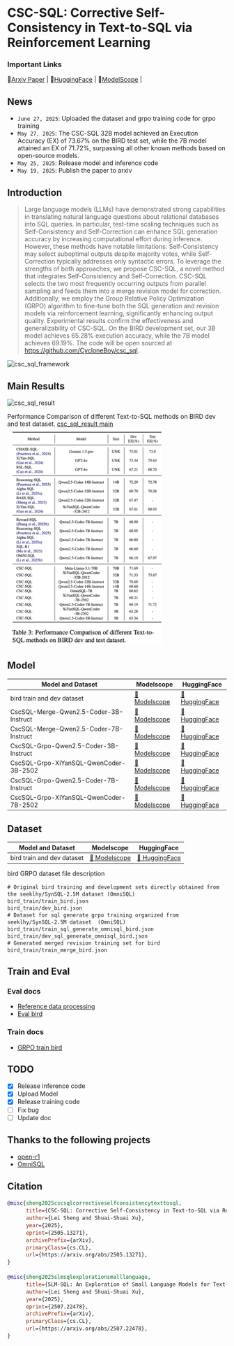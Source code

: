 # CSC-SQL: Corrective Self-Consistency in Text-to-SQL via Reinforcement Learning

### Important Links

📖[Arxiv Paper](https://arxiv.org/abs/2505.13271) |
🤗[HuggingFace](https://huggingface.co/collections/cycloneboy/csc-sql-6835c4a52da10c54bbe14f8e) |
🤖[ModelScope](https://modelscope.cn/collections/CSC-SQL-8542177708b643) |

## News
+ `June 27, 2025`: Uploaded the dataset and grpo training code for grpo training
+ `May 27, 2025`: The CSC-SQL 32B model achieved an Execution Accuracy (EX) of 73.67% on the BIRD test set, while the 7B model attained an EX of 71.72%, surpassing all other known methods based on open-source models.
+ `May 25, 2025`: Release model and inference code
+ `May 19, 2025`: Publish the paper to arxiv

## Introduction

> Large language models (LLMs) have demonstrated strong capabilities in translating natural language questions about
> relational databases into SQL queries. In particular, test-time scaling techniques such as Self-Consistency and
> Self-Correction can enhance SQL generation accuracy by increasing computational effort during inference. However,
> these
> methods have notable limitations: Self-Consistency may select suboptimal outputs despite majority votes, while
> Self-Correction typically addresses only syntactic errors. To leverage the strengths of both approaches, we propose
> CSC-SQL, a novel method that integrates Self-Consistency and Self-Correction. CSC-SQL selects the two most frequently
> occurring outputs from parallel sampling and feeds them into a merge revision model for correction. Additionally, we
> employ the Group Relative Policy Optimization (GRPO) algorithm to fine-tune both the SQL generation and revision
> models
> via reinforcement learning, significantly enhancing output quality. Experimental results confirm the effectiveness and
> generalizability of CSC-SQL. On the BIRD development set, our 3B model achieves 65.28% execution accuracy, while the
> 7B
> model achieves 69.19%. The code will be open sourced at https://github.com/CycloneBoy/csc_sql.

![csc_sql_framework](data/image/csc_sql_framework.png)


## Main Results

![csc_sql_result](data/image/csc_sql_result.png)

Performance Comparison of different Text-to-SQL methods on BIRD dev and test dataset.
[csc_sql_result main](data/image/csc_sql_result_main.png)
<img src="data/image/csc_sql_result_main.png"  height="500" alt="csc_sql_result main">

## Model

| **Model and Dataset**                 | Modelscope                                                                                      | HuggingFace                                                                                |
|---------------------------------------|-------------------------------------------------------------------------------------------------|--------------------------------------------------------------------------------------------|
| bird train and dev dataset            | [🤖 Modelscope](https://modelscope.cn/datasets/cycloneboy/bird_train)                           | [🤗 HuggingFace](https://huggingface.co/datasets/cycloneboy/bird_train) |
| CscSQL-Merge-Qwen2.5-Coder-3B-Instruct | [🤖 Modelscope](https://modelscope.cn/models/cycloneboy/CscSQL-Merge-Qwen2.5-Coder-3B-Instruct) | [🤗 HuggingFace](https://huggingface.co/cycloneboy/CscSQL-Merge-Qwen2.5-Coder-3B-Instruct) |
| CscSQL-Merge-Qwen2.5-Coder-7B-Instruct | [🤖 Modelscope](https://modelscope.cn/models/cycloneboy/CscSQL-Merge-Qwen2.5-Coder-7B-Instruct) | [🤗 HuggingFace](https://huggingface.co/cycloneboy/CscSQL-Merge-Qwen2.5-Coder-7B-Instruct) |
| CscSQL-Grpo-Qwen2.5-Coder-3B-Instruct | [🤖 Modelscope](https://modelscope.cn/models/cycloneboy/CscSQL-Grpo-Qwen2.5-Coder-3B-Instruct)  | [🤗 HuggingFace](https://huggingface.co/cycloneboy/CscSQL-Grpo-Qwen2.5-Coder-3B-Instruct)  |
| CscSQL-Grpo-XiYanSQL-QwenCoder-3B-2502 | [🤖 Modelscope](https://modelscope.cn/models/cycloneboy/CscSQL-Grpo-XiYanSQL-QwenCoder-3B-2502) | [🤗 HuggingFace](https://huggingface.co/cycloneboy/CscSQL-Grpo-XiYanSQL-QwenCoder-3B-2502) |
| CscSQL-Grpo-Qwen2.5-Coder-7B-Instruct | [🤖 Modelscope](https://modelscope.cn/models/cycloneboy/CscSQL-Grpo-Qwen2.5-Coder-7B-Instruct)  | [🤗 HuggingFace](https://huggingface.co/cycloneboy/CscSQL-Grpo-Qwen2.5-Coder-7B-Instruct)  |
| CscSQL-Grpo-XiYanSQL-QwenCoder-7B-2502 | [🤖 Modelscope](https://modelscope.cn/models/cycloneboy/CscSQL-Grpo-XiYanSQL-QwenCoder-7B-2502) | [🤗 HuggingFace](https://huggingface.co/cycloneboy/CscSQL-Grpo-XiYanSQL-QwenCoder-7B-2502) |

## Dataset

| **Model and Dataset**                 | Modelscope                                                                                      | HuggingFace                                                                                |
|---------------------------------------|-------------------------------------------------------------------------------------------------|--------------------------------------------------------------------------------------------|
| bird train and dev dataset            | [🤖 Modelscope](https://modelscope.cn/datasets/cycloneboy/bird_train)                           | [🤗 HuggingFace](https://huggingface.co/datasets/cycloneboy/bird_train) |

bird GRPO dataset file description

```shell
# Original bird training and development sets directly obtained from the seeklhy/SynSQL-2.5M dataset (OmniSQL)
bird_train/train_bird.json
bird_train/dev_bird.json
# Dataset for sql generate grpo training organized from seeklhy/SynSQL-2.5M dataset  (OmniSQL)
bird_train/train_sql_generate_omnisql_bird.json
bird_train/dev_sql_generate_omnisql_bird.json
# Generated merged revision training set for bird
bird_train/train_merge_bird.json

```

## Train and Eval

### Eval docs

- [Reference data processing](docs/process_data.md)
- [Eval bird ](docs/eval_bird.md)

### Train docs

- [GRPO train bird ](docs/train_grpo_bird.md)


## TODO

- [x] Release inference code
- [x] Upload Model
- [x] Release training code
- [ ] Fix bug
- [ ] Update doc

## Thanks to the following projects

- [open-r1](https://github.com/huggingface/open-r1)
- [OmniSQL](https://github.com/RUCKBReasoning/OmniSQL)

## Citation

```bibtex
@misc{sheng2025cscsqlcorrectiveselfconsistencytexttosql,
      title={CSC-SQL: Corrective Self-Consistency in Text-to-SQL via Reinforcement Learning}, 
      author={Lei Sheng and Shuai-Shuai Xu},
      year={2025},
      eprint={2505.13271},
      archivePrefix={arXiv},
      primaryClass={cs.CL},
      url={https://arxiv.org/abs/2505.13271}, 
}

@misc{sheng2025slmsqlexplorationsmalllanguage,
      title={SLM-SQL: An Exploration of Small Language Models for Text-to-SQL}, 
      author={Lei Sheng and Shuai-Shuai Xu},
      year={2025},
      eprint={2507.22478},
      archivePrefix={arXiv},
      primaryClass={cs.CL},
      url={https://arxiv.org/abs/2507.22478}, 
}
```